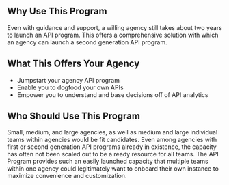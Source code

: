 ## Why Use This Program 
Even with guidance and support, a willing agency still takes about two years to launch an API program.  This offers a comprehensive solution with which an agency can launch a second generation API program.  

## What This Offers Your Agency
* Jumpstart your agency API program 
* Enable you to dogfood your own APIs 
* Empower you to understand and base decisions off of API analytics 
  
## Who Should Use This Program 

Small, medium, and large agencies, as well as medium and large individual teams within agencies would be fit candidates.  Even among agencies with first or second generation API programs already in existence, the capacity has often not been scaled out to be a ready resource for all teams.  The API Program provides such an easily launched capacity that multiple teams within one agency could legitimately want to onboard their own instance to maximize convenience and customization.   
